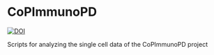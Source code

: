 # CoPImmunoPD

[![DOI](https://zenodo.org/badge/651643951.svg)](https://zenodo.org/badge/latestdoi/651643951)

Scripts for analyzing the single cell data of the CoPImmunoPD project

<!-- ### Project Overview
Parkinson’s disease (PD) is the second-most common neurodegenerative disease.
Brain neuroinflammation plays a role in PD pathogenesis. However, the involvement
of peripheral immunity has not been systematically investigated. Here we analyzed &gt;700 combinatorial immunological features in fresh blood of 28 early-to-mid-stage
PD patients and 24 matched controls. We found an enhanced cytotoxic immune
profile, especially in female idiopathic PD patients (iPD), with a higher frequency of
terminally-differentiated effector memory CD8 T cells (TEMRA) and late-
differentiated CD8 + natural killer T cells. This profile was intensified by elevated
serum granzyme A and reduced percentages of CD8 + FOXP3 + regulatory T cells. The
frequency of CD8 TEMRA was negatively correlated with disease duration,
suggesting a contribution to PD pathogenesis. The enhanced portion of CD8
TEMRA and the heightened ratios between CD8 TEMRA and central-memory cells
(TCM) were further confirmed in independent cohort samples. Joint expression
between cytotoxic molecules was strengthened within CD8 TEMRA and effector-
memory T-cells (TEM). Our single-cell RNA-sequencing analysis demonstrated
accelerated differentiation within CD8 compartments, enhanced cytotoxic pathways
in CD8 TEMRA and TEM while already more-active and transcriptionally-
reprogrammed CD8 TCM and naïve cells. Our work provides a comprehensive map
on disturbed peripheral immunity in early-to-mid iPD, proposing candidates for
early diagnosis and treatments. -->
